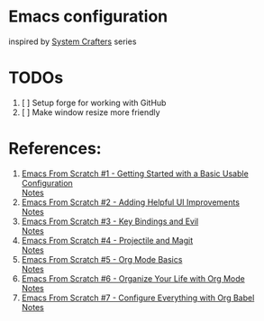 # Emacs configuration

inspired by [System Crafters](https://odysee.com/@SystemCrafters) series

# TODOs

1. [ ] Setup forge for working with GitHub
1. [ ] Make window resize more friendly

# References:

1. [Emacs From Scratch #1 - Getting Started with a Basic Usable Configuration](https://odysee.com/@SystemCrafters/emacs-from-scratch-1-getting-started)  
[Notes](https://systemcrafters.net/emacs-from-scratch/getting-started/)
1. [Emacs From Scratch #2 - Adding Helpful UI Improvements](https://odysee.com/@SystemCrafters/emacs-from-scratch-2-adding-helpful-ui)  
[Notes](https://systemcrafters.net/emacs-from-scratch/helpful-ui-improvements/)
1. [Emacs From Scratch #3 - Key Bindings and Evil](https://odysee.com/@SystemCrafters/emacs-from-scratch-2-adding-helpful-ui)  
[Notes](https://systemcrafters.net/emacs-from-scratch/key-bindings-and-evil/)  
1. [Emacs From Scratch #4 - Projectile and Magit](https://odysee.com/@SystemCrafters/emacs-from-scratch-4-projectile-and)  
[Notes](https://systemcrafters.net/emacs-from-scratch/projectile-and-magit/)  
1. [Emacs From Scratch #5 - Org Mode Basics](https://odysee.com/@SystemCrafters/emacs-from-scratch-5-org-mode-basics)  
[Notes](https://systemcrafters.net/emacs-from-scratch/org-mode-basics/)
1. [Emacs From Scratch #6 - Organize Your Life with Org Mode](https://odysee.com/@SystemCrafters/emacs-from-scratch-6-organize-your-life)  
[Notes](https://systemcrafters.net/emacs-from-scratch/organize-your-life-with-org-mode/)
1. [Emacs From Scratch #7 - Configure Everything with Org Babel](https://odysee.com/@SystemCrafters/emacs-from-scratch-7-configure)  
[Notes](https://systemcrafters.net/emacs-from-scratch/configure-everything-with-org-babel/)

